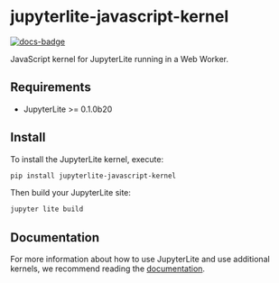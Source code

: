 # jupyterlite-javascript-kernel

[![docs-badge]][docs]

[docs-badge]: https://readthedocs.org/projects/jupyterlite/badge/?version=latest
[docs]: https://jupyterlite.readthedocs.io/en/latest/?badge=latest

JavaScript kernel for JupyterLite running in a Web Worker.

## Requirements

- JupyterLite >= 0.1.0b20

## Install

To install the JupyterLite kernel, execute:

```bash
pip install jupyterlite-javascript-kernel
```

Then build your JupyterLite site:

```bash
jupyter lite build
```

## Documentation

For more information about how to use JupyterLite and use additional kernels, we
recommend reading the [documentation](https://jupyterlite.readthedocs.io/).
